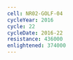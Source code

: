 ```yaml
---
cell: NR02-GOLF-04
cycleYear: 2016
cycle: 22
cycleDate: 2016-22
resistance: 436000
enlightened: 374000 
---
```

      
